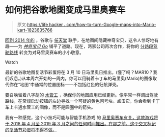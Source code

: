 # 如何把谷歌地图变成马里奥赛车

> 原文:[https://life hacker . com/how-to-turn-Google-maps-into-Mario-kart-1823635766](https://lifehacker.com/how-to-turn-google-maps-into-mario-kart-1823635766)

[回到 2014 年的](https://www.theverge.com/2016/7/11/12149712/pokemon-go-niantic-preview-trailers-video) ，谷歌与 [任天堂](https://lifehacker.com/we-just-got-a-lot-closer-to-hacking-the-nintendo-switch-1823166929) 联手，在地图间隐藏神奇宝贝，这令人惊讶地有趣——为 [*神奇宝贝 Go*](https://lifehacker.com/what-is-pokemon-go-and-why-is-everyone-talking-about-it-1783420761) 铺平了道路。现在，两家公司再次合作，将你的 [分路段驾驶路线](https://lifehacker.com/the-best-turn-by-turn-navigation-app-for-iphone-5870122) 转变为对马里奥赛车的小小敬意。

Watch

最新的谷歌地图复活节彩蛋将在 3 月 10 日马里奥日推出。(懂了吗？MAR10？我们叹息。)从本周六开始的一周内，你可以用骑着卡丁车的马里奥(Mario)的图像取代你在“地图”中通常的位置图标——不包括红色的归航弹壳。

要召唤留着八字胡的 [水管工](https://kotaku.com/mario-is-officially-a-plumber-again-1823545849) ，确保你的地图应用已经更新。像平常一样调出驾驶路线，在常规启动按钮的左边寻找一个可疑的黄色问号块。点击它，你会看到卡丁车上卡通水管工的图像，而不是圆圈中的箭头。

我有一种感觉，这个小技巧可能与智能手机游戏 的 [马里奥赛车有关，这款游戏将于 2018 年 4 月至 2019 年 3 月之间的任何时间推出。在那之前，这个交叉标记的复活节彩蛋将不得不做。](https://kotaku.com/mario-kart-is-coming-to-smartphones-1822613119)